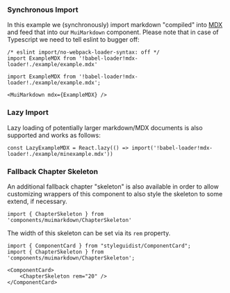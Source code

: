 ### Synchronous Import

In this example we (synchronously) import markdown "compiled" into
[MDX](https://mdxjs.com) and feed that into our `MuiMarkdown` component. Please
note that in case of Typescript we need to tell eslint to bugger off:

```tsx static
/* eslint import/no-webpack-loader-syntax: off */
import ExampleMDX from '!babel-loader!mdx-loader!./example/example.mdx'
```

```tsx
import ExampleMDX from '!babel-loader!mdx-loader!./example/example.mdx';

<MuiMarkdown mdx={ExampleMDX} />
```

### Lazy Import

Lazy loading of potentially larger markdown/MDX documents is also supported and
works as follows:

```tsx static
const LazyExampleMDX = React.lazy(() => import('!babel-loader!mdx-loader!./example/minexample.mdx'))
```

### Fallback Chapter Skeleton

An additional fallback chapter "skeleton" is also available in order to allow
customizing wrappers of this component to also style the skeleton to some
extend, if necessary.

```tsx static
import { ChapterSkeleton } from 'components/muimarkdown/ChapterSkeleton'
```

The width of this skeleton can be set via its `rem` property.

```tsx
import { ComponentCard } from "styleguidist/ComponentCard";
import { ChapterSkeleton } from 'components/muimarkdown/ChapterSkeleton';

<ComponentCard>
    <ChapterSkeleton rem="20" />
</ComponentCard>

```
